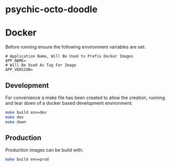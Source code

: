 # psychic-octo-doodle

# Docker

Before running ensure the following environment variables are set:

```env
# Application Name, Will Be Used to Prefix Docker Images
APP_NAME=
# Will Be Used As Tag For Image
APP_VERSION=
```

## Development

For convenience a make file has been created to allow the creation, running and tear down of a docker based development environment:

```bash
make build env=dev
make dev
make down
```

## Production

Production images can be build with:

```bash
make build env=prod
```
